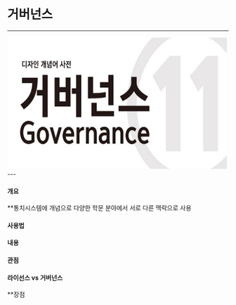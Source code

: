 # 거버넌스
---
<img src = Governance.jpg height=300 width=500>
---

#### 개요
**통치시스템에 개념으로 다양한 학문 분야에서 서로 다른 맥락으로 사용

#### 사용법

#### 내용

#### 관점

#### 라이선스 vs 거버넌스

**장점
